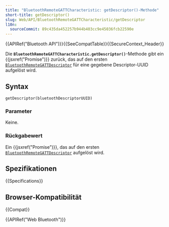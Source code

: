 ```yaml
---
title: "BluetoothRemoteGATTCharacteristic: getDescriptor()-Methode"
short-title: getDescriptor()
slug: Web/API/BluetoothRemoteGATTCharacteristic/getDescriptor
l10n:
  sourceCommit: 89c435da452257b944b403cc9e45036fcb22590e
---
```


{{APIRef("Bluetooth API")}}{{SeeCompatTable}}{{SecureContext_Header}}

Die **`BluetoothRemoteGATTCharacteristic.getDescriptor()`**-Methode
gibt ein {{jsxref("Promise")}} zurück, das auf den ersten [`BluetoothRemoteGATTDescriptor`](/de/docs/Web/API/BluetoothRemoteGATTDescriptor) für eine gegebene Descriptor-UUID aufgelöst wird.

## Syntax

```js-nolint
getDescriptor(bluetoothDescriptorUUID)
```

### Parameter

Keine.

### Rückgabewert

Ein {{jsxref("Promise")}}, das auf den ersten [`BluetoothRemoteGATTDescriptor`](/de/docs/Web/API/BluetoothRemoteGATTDescriptor) aufgelöst wird.

## Spezifikationen

{{Specifications}}

## Browser-Kompatibilität

{{Compat}}

{{APIRef("Web Bluetooth")}}
